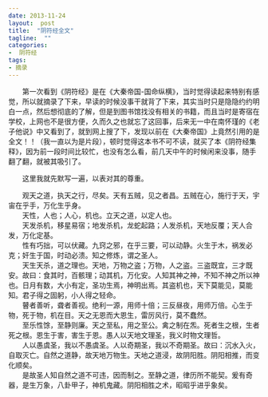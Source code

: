 ```yaml
---
date: 2013-11-24
layout:  post
title:  "阴符经全文"
tagline:  ""
categories:
-  阴符经
tags:
- 摘录
---
```


 <p>&emsp;&emsp;第一次看到《阴符经》是在《大秦帝国-国命纵横》，当时觉得读起来特别有感觉，所以就摘录了下来，早读的时候没事干就背了下来，其实当时只是隐隐约约明白一点，然后想彻底的了解，但是到图书馆找没有相关的书籍，而且当时是寄宿在学校，上网也不是很方便，久而久之也就忘了这回事，后来无一中在南怀瑾的《老子他说》中又看到了，就到网上搜了下，发现以前在《大秦帝国》上竟然引用的是全文！！（我一直以为是片段），顿时觉得这本书不可不读，就买了本《阴符经集释》，因为前一段时间比较忙，也没有怎么看，前几天中午的时候闲来没事，随手翻了翻，就被其吸引了。</p>

<p>&emsp;&emsp;这里我就先默写一遍，以表对其的尊重。</p>

<p>&emsp;&emsp;观天之道，执天之行，尽矣。天有五贼，见之者昌。五贼在心，施行于天，宇宙在乎手，万化生乎身。<br/>
&emsp;&emsp;天性，人也；人心，机也。立天之道，以定人也。<br/>
&emsp;&emsp;天发杀机，移星易宿；地发杀机，龙蛇起路；人发杀机，天地反覆；天人合发，万化定基。<br/>
&emsp;&emsp;性有巧拙，可以伏藏。九窍之邪，在乎三要，可以动静。火生于木，祸发必克；奸生于国，时动必溃。知之修炼，谓之圣人。<br/>
&emsp;&emsp;天生天杀，道之理也。天地，万物之盗；万物，人之盗。三盗既宜，三才既安。故曰：食其时，百骸理；动其机，万化安。人知其神之神，不知不神之所以神也。日月有数，大小有定，圣功生焉，神明出焉。其盗机也，天下莫能见，莫能知。君子得之固躬，小人得之轻命。<br/>
&emsp;&emsp;瞽者善听，聋者善视。绝利一源，用师十倍；三反昼夜，用师万倍。心生于物，死于物，机在目。天之无恩而大恩生，雷厉风行，莫不蠢然。<br/>
&emsp;&emsp;至乐性馀，至静则廉。天之至私，用之至公。禽之制在炁。死者生之根，生者死之根。恩生于害，害生于恩。愚人以天地文理圣，我义时物文理哲。<br/>
&emsp;&emsp;人以愚虞圣，我以不愚虞圣。人以奇期圣，我以不奇期圣。故曰：沉水入火，自取灭亡。自然之道静，故天地万物生。天地之道浸，故阴阳胜。阴阳相推，而变化顺矣。<br/>
&emsp;&emsp;是故圣人知自然之道不可违，因而制之。至静之道，律历所不能契。爰有奇器，是生万象，八卦甲子，神机鬼藏。阴阳相胜之术，昭昭乎进乎象矣。</p>